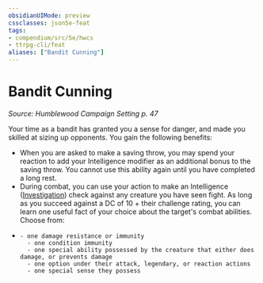 ```yaml
---
obsidianUIMode: preview
cssclasses: json5e-feat
tags:
- compendium/src/5e/hwcs
- ttrpg-cli/feat
aliases: ["Bandit Cunning"]
---
```

# Bandit Cunning
*Source: Humblewood Campaign Setting p. 47*  

Your time as a bandit has granted you a sense for danger, and made you skilled at sizing up opponents. You gain the following benefits:

- When you are asked to make a saving throw, you may spend your reaction to add your Intelligence modifier as an additional bonus to the saving throw. You cannot use this ability again until you have completed a long rest.  
- During combat, you can use your action to make an Intelligence ([Investigation](/3-Mechanics/CLI/rules/skills.md#Investigation)) check against any creature you have seen fight. As long as you succeed against a DC of 10 + their challenge rating, you can learn one useful fact of your choice about the target's combat abilities. Choose from:  
-     - one damage resistance or immunity    
        - one condition immunity    
        - one special ability possessed by the creature that either does damage, or prevents damage    
        - one option under their attack, legendary, or reaction actions    
        - one special sense they possess